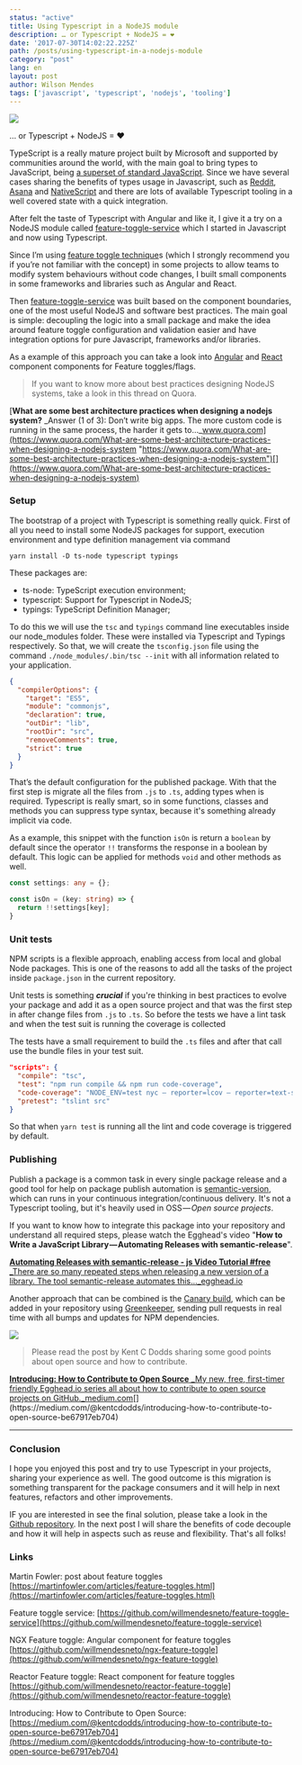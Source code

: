 ```yaml
---
status: "active"
title: Using Typescript in a NodeJS module
description: … or Typescript + NodeJS = ❤
date: '2017-07-30T14:02:22.225Z'
path: /posts/using-typescript-in-a-nodejs-module
category: "post"
lang: en
layout: post
author: Wilson Mendes
tags: ['javascript', 'typescript', 'nodejs', 'tooling']
---
```


![](https://cdn-images-1.medium.com/max/2560/1*SSo_VpLEJ49WTi_ubpTVGQ.png)

… or Typescript + NodeJS = ❤

TypeScript is a really mature project built by Microsoft and supported by communities around the world, with the main goal to bring types to JavaScript, being [a superset of standard JavaScript](https://blogs.msdn.microsoft.com/typescript/2014/10/22/typescript-and-the-road-to-2-0/). Since we have several cases sharing the benefits of types usage in Javascript, such as [Reddit](https://redditblog.com/2017/06/30/why-we-chose-typescript/), [Asana](https://blog.asana.com/2014/11/asana-switching-typescript/) and [NativeScript](https://github.com/NativeScript/NativeScript) and there are lots of available Typescript tooling in a well covered state with a quick integration.

After felt the taste of Typescript with Angular and like it, I give it a try on a NodeJS module called [feature-toggle-service](https://github.com/willmendesneto/feature-toggle-service) which I started in Javascript and now using Typescript.

Since I’m using [feature toggle technique](https://martinfowler.com/articles/feature-toggles.html)s (which I strongly recommend you if you’re not familiar with the concept) in some projects to allow teams to modify system behaviours without code changes, I built small components in some frameworks and libraries such as Angular and React.

Then [feature-toggle-service](https://github.com/willmendesneto/feature-toggle-service) was built based on the component boundaries, one of the most useful NodeJS and software best practices. The main goal is simple: decoupling the logic into a small package and make the idea around feature toggle configuration and validation easier and have integration options for pure Javascript, frameworks and/or libraries.

As a example of this approach you can take a look into [Angular](https://github.com/willmendesneto/ngx-feature-toggle) and [React](https://github.com/willmendesneto/reactor-feature-toggle) component components for Feature toggles/flags.

> If you want to know more about best practices designing NodeJS systems, take a look in this thread on Quora.

[**What are some best architecture practices when designing a nodejs system?**
_Answer (1 of 3): Don’t write big apps. The more custom code is running in the same process, the harder it gets to…_www.quora.com](https://www.quora.com/What-are-some-best-architecture-practices-when-designing-a-nodejs-system "https://www.quora.com/What-are-some-best-architecture-practices-when-designing-a-nodejs-system")[](https://www.quora.com/What-are-some-best-architecture-practices-when-designing-a-nodejs-system)

### Setup

The bootstrap of a project with Typescript is something really quick. First of all you need to install some NodeJS packages for support, execution environment and type definition management via command

`yarn install -D ts-node typescript typings`

These packages are:

*   ts-node: TypeScript execution environment;
*   typescript: Support for Typescript in NodeJS;
*   typings: TypeScript Definition Manager;

To do this we will use the `tsc` and `typings` command line executables inside our node_modules folder. These were installed via Typescript and Typings respectively. So that, we will create the `tsconfig.json` file using the command `./node_modules/.bin/tsc --init` with all information related to your application.

```json
{
  "compilerOptions": {
    "target": "ES5",
    "module": "commonjs",
    "declaration": true,
    "outDir": "lib",
    "rootDir": "src",
    "removeComments": true,
    "strict": true
  }
}
```

That’s the default configuration for the published package. With that the first step is migrate all the files from `.js` to `.ts`, adding types when is required. Typescript is really smart, so in some functions, classes and methods you can suppress type syntax, because it's something already implicit via code.

As a example, this snippet with the function `isOn` is return a `boolean` by default since the operator `!!` transforms the response in a boolean by default. This logic can be applied for methods `void` and other methods as well.

```ts
const settings: any = {};

const isOn = (key: string) => {
  return !!settings[key];
}
```

### Unit tests

NPM scripts is a flexible approach, enabling access from local and global Node packages. This is one of the reasons to add all the tasks of the project inside `package.json` in the current repository.

Unit tests is something **_crucial_** if you're thinking in best practices to evolve your package and add it as a open source project and that was the first step in after change files from `.js` to `.ts`. So before the tests we have a lint task and when the test suit is running the coverage is collected

The tests have a small requirement to build the `.ts` files and after that call use the bundle files in your test suit.

```json
"scripts": {
  "compile": "tsc",
  "test": "npm run compile && npm run code-coverage",
  "code-coverage": "NODE_ENV=test nyc — reporter=lcov — reporter=text-summary mocha ./test/*.spec.js — require ./test/setup.js",
  "pretest": "tslint src"
}
```

So that when `yarn test` is running all the lint and code coverage is triggered by default.

### Publishing

Publish a package is a common task in every single package release and a good tool for help on package publish automation is [semantic-version](https://www.npmjs.com/package/semantic-release), which can runs in your continuous integration/continuous delivery. It's not a Typescript tooling, but it's heavily used in OSS — _Open source projects_.

If you want to know how to integrate this package into your repository and understand all required steps, please watch the Egghead's video "**How to Write a JavaScript Library — Automating Releases with semantic-release**".

[**Automating Releases with semantic-release - js Video Tutorial #free**
_There are so many repeated steps when releasing a new version of a library. The tool semantic-release automates this…_egghead.io](https://egghead.io/lessons/javascript-how-to-write-a-javascript-library-automating-releases-with-semantic-release)

Another approach that can be combined is the [Canary build](https://www.thoughtworks.com/radar/techniques/canary-builds), which can be added in your repository using [Greenkeeper](https://greenkeeper.io/), sending pull requests in real time with all bumps and updates for NPM dependencies.

![](https://cdn-images-1.medium.com/max/800/1*EMlbRkbWCk6EFRP0eQokMQ.png)

> Please read the post by Kent C Dodds sharing some good points about open source and how to contribute.

[**Introducing: How to Contribute to Open Source**
_My new, free, first-timer friendly Egghead.io series all about how to contribute to open source projects on GitHub._medium.com](https://medium.com/@kentcdodds/introducing-how-to-contribute-to-open-source-be67917eb704 "https://medium.com/@kentcdodds/introducing-how-to-contribute-to-open-source-be67917eb704")[](https://medium.com/@kentcdodds/introducing-how-to-contribute-to-open-source-be67917eb704)

<hr/>

### Conclusion

I hope you enjoyed this post and try to use Typescript in your projects, sharing your experience as well. The good outcome is this migration is something transparent for the package consumers and it will help in next features, refactors and other improvements.

IF you are interested in see the final solution, please take a look in the [Github repository](https://github.com/willmendesneto/feature-toggle-service). In the next post I will share the benefits of code decouple and how it will help in aspects such as reuse and flexibility. That's all folks!

### Links

Martin Fowler: post about feature toggles [https://martinfowler.com/articles/feature-toggles.html](https://martinfowler.com/articles/feature-toggles.html)

Feature toggle service: [https://github.com/willmendesneto/feature-toggle-service](https://github.com/willmendesneto/feature-toggle-service)

NGX Feature toggle: Angular component for feature toggles [https://github.com/willmendesneto/ngx-feature-toggle](https://github.com/willmendesneto/ngx-feature-toggle)

Reactor Feature toggle: React component for feature toggles [https://github.com/willmendesneto/reactor-feature-toggle](https://github.com/willmendesneto/reactor-feature-toggle)

Introducing: How to Contribute to Open Source: [https://medium.com/@kentcdodds/introducing-how-to-contribute-to-open-source-be67917eb704](https://medium.com/@kentcdodds/introducing-how-to-contribute-to-open-source-be67917eb704)
